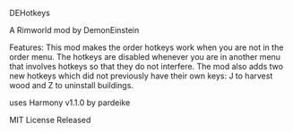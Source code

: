 DEHotkeys

A Rimworld mod by DemonEinstein


Features:
	This mod makes the order hotkeys work when you are not in the order menu. The hotkeys are disabled
	whenever you are in another menu that involves hotkeys so that they do not interfere. The mod also
	adds two new hotkeys which did not previously have their own keys: J to harvest wood and Z to
	uninstall buildings.


uses Harmony v1.1.0 by pardeike


MIT License
Released 